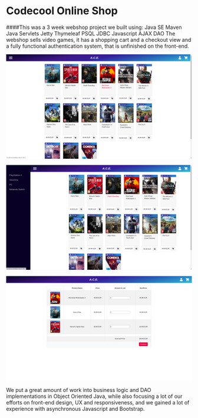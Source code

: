 # Codecool Online Shop
####This was a 3 week webshop project we built using:
    Java SE
    Maven
    Java Servlets
    Jetty
    Thymeleaf
    PSQL
    JDBC
    Javascript
    AJAX
    DAO
The webshop sells video games, it has a shopping cart and a checkout view and a fully functional authentication system, that is unfinished on the front-end.

![front-page](front-page.png)

![front-page](side-menu.png)

![front-page](cart.png)

We put a great amount of work into business logic and DAO implementations in Object Oriented Java, while also focusing a lot of our efforts on front-end design, UX and responsiveness, and we gained a lot of experience with asynchronous Javascript and Bootstrap.


